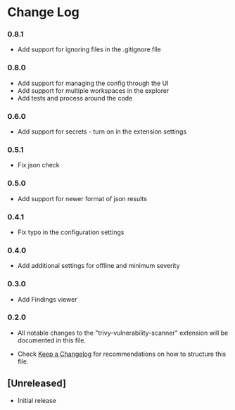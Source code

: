 # Change Log

### 0.8.1 
- Add support for ignoring files in the .gitignore file

### 0.8.0
- Add support for managing the config through the UI
- Add support for multiple workspaces in the explorer
- Add tests and process around the code

### 0.6.0
- Add support for secrets - turn on in the extension settings

### 0.5.1
- Fix json check

### 0.5.0

- Add support for newer format of json results

### 0.4.1

- Fix typo in the configuration settings

### 0.4.0

- Add additional settings for offline and minimum severity

### 0.3.0

- Add Findings viewer

### 0.2.0

- All notable changes to the "trivy-vulnerability-scanner" extension will be documented in this file.

- Check [Keep a Changelog](http://keepachangelog.com/) for recommendations on how to structure this file.

## [Unreleased]

- Initial release
